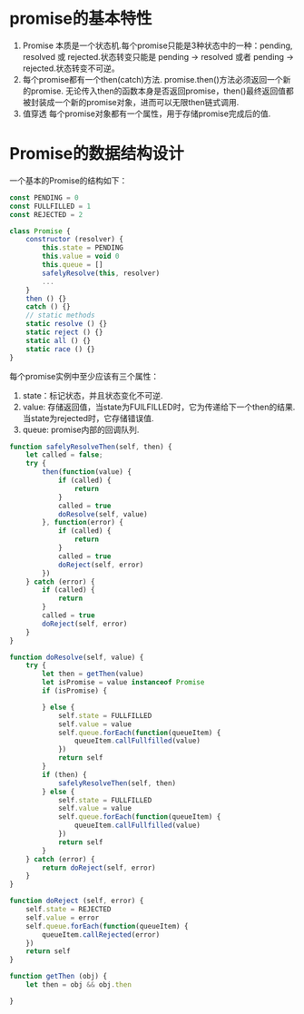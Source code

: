 # promise的基本特性
1. Promise 本质是一个状态机.每个promise只能是3种状态中的一种：pending, resolved 或 rejected.状态转变只能是 pending -> resolved 或者 pending -> rejected.状态转变不可逆。
2. 每个promise都有一个then(catch)方法. promise.then()方法必须返回一个新的promise.
无论传入then的函数本身是否返回promise，then()最终返回值都被封装成一个新的promise对象，进而可以无限then链式调用.
4. 值穿透
每个promise对象都有一个属性，用于存储promise完成后的值.

# Promise的数据结构设计
一个基本的Promise的结构如下：
```js
const PENDING = 0
const FULLFILLED = 1
const REJECTED = 2

class Promise {
    constructor (resolver) {
        this.state = PENDING
        this.value = void 0
        this.queue = []
        safelyResolve(this, resolver)
        ...      
    }
    then () {}
    catch () {}
    // static methods
    static resolve () {}
    static reject () {}
    static all () {}
    static race () {}
}
```
每个promise实例中至少应该有三个属性：
1. state：标记状态，并且状态变化不可逆.
2. value: 存储返回值，当state为FUlLFILLED时，它为传递给下一个then的结果. 当state为rejected时，它存储错误值.
3. queue: promise内部的回调队列.

```js
function safelyResolveThen(self, then) {
    let called = false;
    try {
        then(function(value) {
            if (called) {
                return
            }
            called = true
            doResolve(self, value)
        }, function(error) {
            if (called) {
                return
            }
            called = true
            doReject(self, error)
        })
    } catch (error) {
        if (called) {
            return
        }
        called = true
        doReject(self, error)
    }
}

```

```js
function doResolve(self, value) {
    try {
        let then = getThen(value)
        let isPromise = value instanceof Promise
        if (isPromise) {

        } else {
            self.state = FULLFILLED
            self.value = value
            self.queue.forEach(function(queueItem) {
                queueItem.callFullfilled(value)
            })
            return self
        }
        if (then) {
            safelyResolveThen(self, then)
        } else {
            self.state = FULLFILLED
            self.value = value
            self.queue.forEach(function(queueItem) {
                queueItem.callFullfilled(value)
            })
            return self
        }
    } catch (error) {
        return doReject(self, error)
    }
}

function doReject (self, error) {
    self.state = REJECTED
    self.value = error
    self.queue.forEach(function(queueItem) {
        queueItem.callRejected(error)
    })
    return self
}

function getThen (obj) {
    let then = obj && obj.then

} 

```


